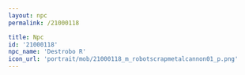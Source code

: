 ```yaml
---
layout: npc
permalink: /21000118

title: Npc
id: '21000118'
npc_name: 'Destrobo R'
icon_url: 'portrait/mob/21000118_m_robotscrapmetalcannon01_p.png'
---
```

